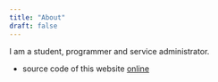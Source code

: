 ```yaml
---
title: "About"
draft: false
---
```


I am a student, programmer and service administrator.

- source code of this website [online](https://git.derchef.site/derchef/derchef.site)
